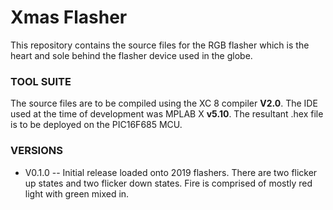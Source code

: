 # Xmas Flasher #

This repository contains the source files for the RGB flasher which is the heart and sole behind the flasher device used in the globe.  

### TOOL SUITE ###

The source files are to be compiled using the XC 8 compiler **V2.0**.  The IDE used at the time of development was MPLAB X **v5.10**.  The resultant .hex file is to be deployed on the PIC16F685 MCU.  

### VERSIONS ###
* V0.1.0 -- Initial release loaded onto 2019 flashers.  There are two flicker up states and two flicker down states.  Fire is comprised of mostly red light with green mixed in.  
 
